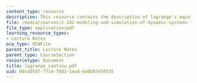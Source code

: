 ```yaml
---
content_type: resource
description: This resource contains the description of lagrange's equations.
file: /media/courses/2-141-modeling-and-simulation-of-dynamic-systems-fall-2006/0dcd05df7714f8d21ea46a6b07e56535_lagrange_continu.pdf
file_type: application/pdf
learning_resource_types:
- Lecture Notes
ocw_type: OCWFile
parent_title: Lecture Notes
parent_type: CourseSection
resourcetype: Document
title: lagrange_continu.pdf
uid: 0dcd05df-7714-f8d2-1ea4-6a6b07e56535
---
```

